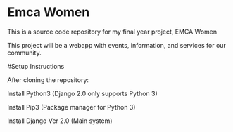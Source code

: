 # Emca Women
This is a source code repository for my final year project, EMCA Women

This project will be a webapp with events, information, and services for our community.


#Setup Instructions

After cloning the repository:

Install Python3 (Django 2.0 only supports Python 3)

Install Pip3 (Package manager for Python 3)

Install Django Ver 2.0 (Main system) 

